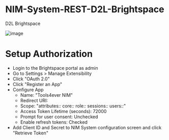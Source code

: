# NIM-System-REST-D2L-Brightspace
D2L Brightspace

![image](https://github.com/Tools4ever-NIM/NIM-System-REST-D2L-Brightspace/assets/24281600/8cfcd29f-52bd-4c3c-9fb3-7400e2714905)


# Setup Authorization
- Login to the Brightspace portal as admin
- Go to Settings > Manage Extensibility
- Click "OAuth 2.0"
- Click "Register an App"
- Configure App
    - Name: "Tools4ever NIM"
    - Redirect URI: <Copy from NIM System configuration screen>
    - Scope: "attributes:*:* core:*:* role:*:* sessions:*:* users:*:*"
    - Access Token Lifetime (seconds): 72000
    - Prompt for user consent: Unchecked
    - Enable refresh tokens: Checked
- Add Client ID and Secret to NIM System configuration screen and click "Retrieve Token"
